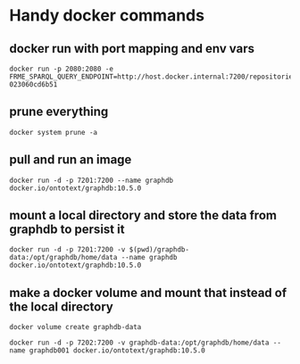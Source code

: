 # Handy docker commands

## docker run with port mapping and env vars

```shell
docker run -p 2080:2080 -e FRME_SPARQL_QUERY_ENDPOINT=http://host.docker.internal:7200/repositories/fpeData 023060cd6b51
```

## prune everything

```
docker system prune -a
```

## pull and run an image

```
docker run -d -p 7201:7200 --name graphdb docker.io/ontotext/graphdb:10.5.0
```

## mount a local directory and store the data from graphdb to persist it

```
docker run -d -p 7201:7200 -v $(pwd)/graphdb-data:/opt/graphdb/home/data --name graphdb docker.io/ontotext/graphdb:10.5.0
```

## make a docker volume and mount that instead of the local directory

```
docker volume create graphdb-data
```
```
docker run -d -p 7202:7200 -v graphdb-data:/opt/graphdb/home/data --name graphdb001 docker.io/ontotext/graphdb:10.5.0
```
